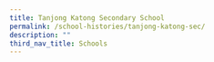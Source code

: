 ```yaml
---
title: Tanjong Katong Secondary School
permalink: /school-histories/tanjong-katong-sec/
description: ""
third_nav_title: Schools
---
```



